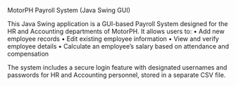 MotorPH Payroll System (Java Swing GUI)

This Java Swing application is a GUI-based Payroll System designed for the HR and Accounting departments of MotorPH. It allows users to:
	•	Add new employee records
	•	Edit existing employee information
	•	View and verify employee details
	•	Calculate an employee’s salary based on attendance and compensation

The system includes a secure login feature with designated usernames and passwords for HR and Accounting personnel, stored in a separate CSV file.

